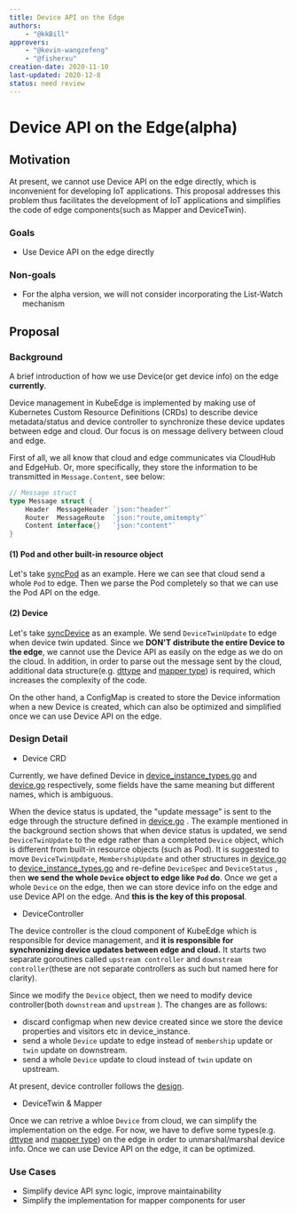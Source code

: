 ```yaml
---
title: Device API on the Edge
authors:
    - "@kkBill"
approvers:
    - "@kevin-wangzefeng"
    - "@fisherxu"
creation-date: 2020-11-10
last-updated: 2020-12-8
status: need review
---
```




# Device API on the Edge(alpha)

## Motivation

At present, we cannot use Device API on the edge directly, which is inconvenient for developing IoT applications. This proposal addresses this problem thus facilitates the development of IoT applications and simplifies the code of edge components(such as Mapper and DeviceTwin).

### Goals

* Use Device API on the edge directly

### Non-goals

* For the alpha version, we will not consider incorporating the List-Watch mechanism

## Proposal

### Background

A brief introduction of how we use Device(or get device info) on the edge **currently**.

Device management in KubeEdge is implemented by making use of Kubernetes Custom Resource Definitions (CRDs) to describe device metadata/status and device controller to synchronize these device updates between edge and cloud. Our focus is on message delivery between cloud and edge.

First of all, we all know that cloud and edge communicates via CloudHub and EdgeHub. Or, more specifically, they store the information to be transmitted in `Message.Content`, see below:

```go
// Message struct
type Message struct {
	Header  MessageHeader `json:"header"`
	Router  MessageRoute  `json:"route,omitempty"`
	Content interface{}   `json:"content"`
}
```

#### (1) Pod and other built-in resource object

Let's take [syncPod](https://github.com/kubeedge/kubeedge/blob/master/cloud/pkg/edgecontroller/controller/downstream.go#L47) as an example. Here we can see that cloud send a whole `Pod` to edge. Then we parse the Pod completely so that we can use the Pod API on the edge.

#### (2) Device

Let's take [syncDevice](https://github.com/kubeedge/kubeedge/blob/master/cloud/pkg/devicecontroller/controller/downstream.go#L594) as an example. We send `DeviceTwinUpdate` to edge when device twin updated. Since we **DON'T distribute the entire Device to the edge**, we cannot use the Device API as easily on the edge as we do on the cloud. In addition, in order to parse out the message sent by the cloud, additional data structure(e.g.  [dttype](https://github.com/kubeedge/kubeedge/tree/master/edge/pkg/devicetwin/dttype) and [mapper type](https://github.com/kubeedge/kubeedge/blob/master/mappers/common/configmaptype.go)) is required, which increases the complexity of the code.

On the other hand, a ConfigMap is created to store the Device information when a new Device is created, which can also be optimized and simplified once we can use Device API on the edge.

### Design Detail

* Device CRD

Currently, we have defined Device in [device_instance_types.go](https://github.com/kubeedge/kubeedge/blob/master/cloud/pkg/apis/devices/v1alpha2/device_instance_types.go#L360) and [device.go](https://github.com/kubeedge/kubeedge/blob/master/cloud/pkg/devicecontroller/types/device.go#L4) respectively, some fields have the same meaning but different names, which is ambiguous. 

When the device status is updated, the "update message" is sent to the edge through the structure defined in  [device.go](https://github.com/kubeedge/kubeedge/blob/master/cloud/pkg/devicecontroller/types/device.go#L4) . The example mentioned in the background section shows that when device status is updated, we send `DeviceTwinUpdate` to the edge rather than a completed `Device` object, which is different from built-in resource objects (such as Pod). It is suggested to move `DeviceTwinUpdate`, `MembershipUpdate` and other structures in  [device.go](https://github.com/kubeedge/kubeedge/blob/master/cloud/pkg/devicecontroller/types/device.go#L4) to  [device_instance_types.go](https://github.com/kubeedge/kubeedge/blob/master/cloud/pkg/apis/devices/v1alpha2/device_instance_types.go#L360) and re-define `DeviceSpec` and `DeviceStatus` , then **we send the whole `Device` object to edge like `Pod` do**. Once we get a whole `Device` on the edge, then we can store device info on the edge and use Device API on the edge. And **this is the key of this proposal**.

* DeviceController

The device controller is the cloud component of KubeEdge which is responsible for device management, and **it is responsible for synchronizing device updates between edge and cloud.** It starts two separate goroutines called `upstream controller` and `downstream controller`(these are not separate controllers as such but named here for clarity). 

Since we modify the `Device` object, then we need to modify device controller(both `downstream` and `upstream` ). The changes are as follows:

* discard configmap when new device created since we store the device properties and visitors etc in device_instance.
* send a whole `Device` update to edge instead of `membership` update or `twin` update on downstream.
* send a whole `Device` update to cloud instead of `twin` update on upstream.

At present, device controller follows the [design](https://github.com/kubeedge/kubeedge/blob/master/docs/components/cloud/device_controller.md#device-controller). 

* DeviceTwin & Mapper

Once we can retrive a whloe `Device` from cloud,  we can simplify the implementation on the edge. For now, we have to defive some types(e.g.  [dttype](https://github.com/kubeedge/kubeedge/tree/master/edge/pkg/devicetwin/dttype) and [mapper type](https://github.com/kubeedge/kubeedge/blob/master/mappers/common/configmaptype.go)) on the edge in order to unmarshal/marshal device info. Once we can use Device API on the edge, it can be optimized.

### Use Cases

* Simplify device API sync logic, improve maintainability
* Simplify the implementation for mapper components for user


